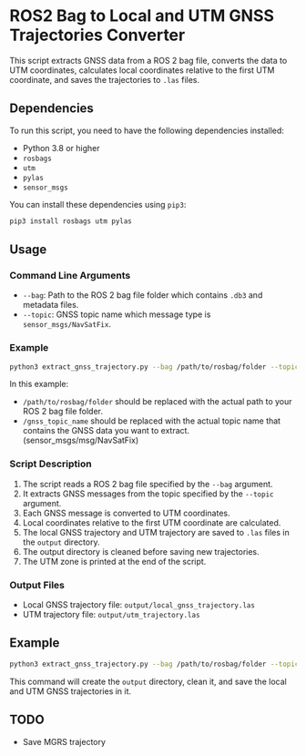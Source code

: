 
# ROS2 Bag to Local and UTM GNSS Trajectories Converter

This script extracts GNSS data from a ROS 2 bag file, converts the data to UTM coordinates, calculates local coordinates relative to the first UTM coordinate, and saves the trajectories to `.las` files.

## Dependencies

To run this script, you need to have the following dependencies installed:

- Python 3.8 or higher
- `rosbags`
- `utm`
- `pylas`
- `sensor_msgs`

You can install these dependencies using `pip3`:

```sh
pip3 install rosbags utm pylas
```

## Usage

### Command Line Arguments

- `--bag`: Path to the ROS 2 bag file folder which contains `.db3` and metadata files.
- `--topic`: GNSS topic name which message type is `sensor_msgs/NavSatFix`.

### Example

```sh
python3 extract_gnss_trajectory.py --bag /path/to/rosbag/folder --topic /gnss_topic_name
```

In this example:
- `/path/to/rosbag/folder` should be replaced with the actual path to your ROS 2 bag file folder.
- `/gnss_topic_name` should be replaced with the actual topic name that contains the GNSS data you want to extract. (sensor_msgs/msg/NavSatFix)

### Script Description

1. The script reads a ROS 2 bag file specified by the `--bag` argument.
2. It extracts GNSS messages from the topic specified by the `--topic` argument.
3. Each GNSS message is converted to UTM coordinates.
4. Local coordinates relative to the first UTM coordinate are calculated.
5. The local GNSS trajectory and UTM trajectory are saved to `.las` files in the `output` directory.
6. The output directory is cleaned before saving new trajectories.
7. The UTM zone is printed at the end of the script.

### Output Files

- Local GNSS trajectory file: `output/local_gnss_trajectory.las`
- UTM trajectory file: `output/utm_trajectory.las`

## Example

```sh
python3 extract_gnss_trajectory.py --bag /path/to/rosbag/folder --topic /gnss_topic_name
```

This command will create the `output` directory, clean it, and save the local and UTM GNSS trajectories in it.

## TODO

- Save MGRS trajectory
